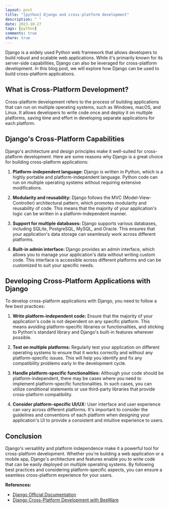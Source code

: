 ```yaml
---
layout: post
title: "[python] Django and cross-platform development"
description: " "
date: 2023-10-27
tags: [python]
comments: true
share: true
---
```


Django is a widely used Python web framework that allows developers to build robust and scalable web applications. While it's primarily known for its server-side capabilities, Django can also be leveraged for cross-platform development. In this blog post, we will explore how Django can be used to build cross-platform applications.

## What is Cross-Platform Development?

Cross-platform development refers to the process of building applications that can run on multiple operating systems, such as Windows, macOS, and Linux. It allows developers to write code once and deploy it on multiple platforms, saving time and effort in developing separate applications for each platform.

## Django's Cross-Platform Capabilities

Django's architecture and design principles make it well-suited for cross-platform development. Here are some reasons why Django is a great choice for building cross-platform applications:

1. **Platform-independent language:** Django is written in Python, which is a highly portable and platform-independent language. Python code can run on multiple operating systems without requiring extensive modifications.

2. **Modularity and reusability:** Django follows the MVC (Model-View-Controller) architectural pattern, which promotes modularity and reusability of code. This means that the majority of your application's logic can be written in a platform-independent manner.

3. **Support for multiple databases:** Django supports various databases, including SQLite, PostgreSQL, MySQL, and Oracle. This ensures that your application's data storage can seamlessly work across different platforms.

4. **Built-in admin interface:** Django provides an admin interface, which allows you to manage your application's data without writing custom code. This interface is accessible across different platforms and can be customized to suit your specific needs.

## Developing Cross-Platform Applications with Django

To develop cross-platform applications with Django, you need to follow a few best practices:

1. **Write platform-independent code:** Ensure that the majority of your application's code is not dependent on any specific platform. This means avoiding platform-specific libraries or functionalities, and sticking to Python's standard library and Django's built-in features wherever possible.

2. **Test on multiple platforms:** Regularly test your application on different operating systems to ensure that it works correctly and without any platform-specific issues. This will help you identify and fix any compatibility problems early in the development cycle.

3. **Handle platform-specific functionalities:** Although your code should be platform-independent, there may be cases where you need to implement platform-specific functionalities. In such cases, you can utilize conditional statements or use third-party libraries that provide cross-platform compatibility.

4. **Consider platform-specific UI/UX:** User interface and user experience can vary across different platforms. It's important to consider the guidelines and conventions of each platform when designing your application's UI to provide a consistent and intuitive experience to users.

## Conclusion

Django's versatility and platform independence make it a powerful tool for cross-platform development. Whether you're building a web application or a mobile app, Django's architecture and features enable you to write code that can be easily deployed on multiple operating systems. By following best practices and considering platform-specific aspects, you can ensure a seamless cross-platform experience for your users.

**References:**

- [Django Official Documentation](https://docs.djangoproject.com/)
- [Django Cross-Platform Development with BeeWare](https://docs.djangoproject.com/)
